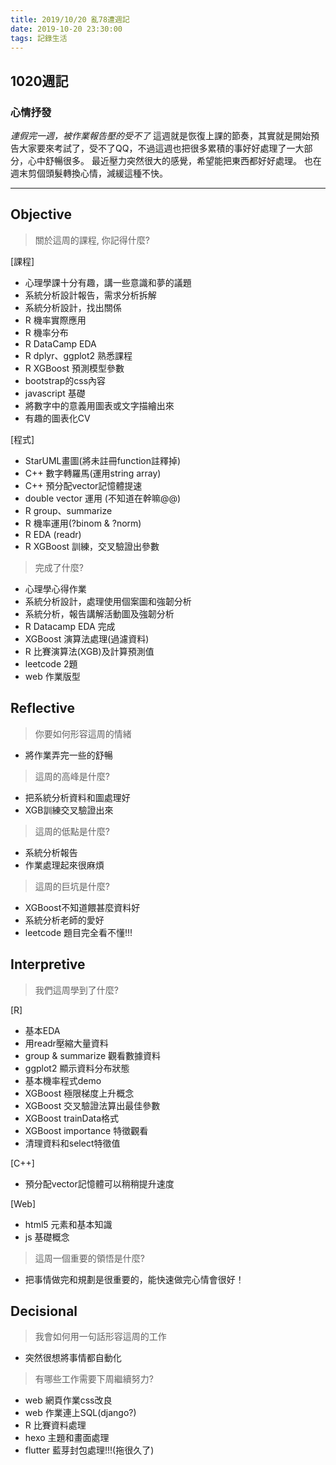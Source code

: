```yaml
---
title: 2019/10/20 亂78遭週記
date: 2019-10-20 23:30:00
tags: 記錄生活
---
```

## **1020週記**

### 心情抒發
*連假完一週，被作業報告壓的受不了*
這週就是恢復上課的節奏，其實就是開始預告大家要來考試了，受不了QQ，不過這週也把很多累積的事好好處理了一大部分，心中舒暢很多。
最近壓力突然很大的感覺，希望能把東西都好好處理。
也在週末剪個頭髮轉換心情，減緩這種不快。

---

## **Objective**

> 關於這周的課程, 你記得什麼?

[課程]
- 心理學課十分有趣，講一些意識和夢的議題
- 系統分析設計報告，需求分析拆解
- 系統分析設計，找出關係
- R 機率實際應用
- R 機率分布
- R DataCamp EDA
- R dplyr、ggplot2 熟悉課程
- R XGBoost 預測模型參數
- bootstrap的css內容
- javascript 基礎
- 將數字中的意義用圖表或文字描繪出來
- 有趣的圖表化CV

[程式]
- StarUML畫圖(將未註冊function註釋掉)
- C++ 數字轉羅馬(運用string array)
- C++ 預分配vector記憶體提速
- double vector 運用 (不知道在幹嘛@@)
- R group、summarize
- R 機率運用(?binom & ?norm)
- R EDA (readr)
- R XGBoost 訓練，交叉驗證出參數

> 完成了什麼?

- 心理學心得作業
- 系統分析設計，處理使用個案圖和強韌分析
- 系統分析，報告講解活動圖及強韌分析
- R Datacamp EDA 完成
- XGBoost 演算法處理(過濾資料)
- R 比賽演算法(XGB)及計算預測值
- leetcode 2題
- web 作業版型


## **Reflective**

> 你要如何形容這周的情緒

* 將作業弄完一些的舒暢

> 這周的高峰是什麼?

* 把系統分析資料和圖處理好
* XGB訓練交叉驗證出來

> 這周的低點是什麼?

* 系統分析報告
* 作業處理起來很麻煩

> 這周的巨坑是什麼?

* XGBoost不知道餵甚麼資料好
* 系統分析老師的愛好
* leetcode 題目完全看不懂!!!

## **Interpretive**

> 我們這周學到了什麼?

[R]
- 基本EDA
- 用readr壓縮大量資料
- group & summarize 觀看數據資料
- ggplot2 顯示資料分布狀態
- 基本機率程式demo
- XGBoost 極限梯度上升概念
- XGBoost 交叉驗證法算出最佳參數
- XGBoost trainData格式
- XGBoost importance 特徵觀看
- 清理資料和select特徵值

[C++]
- 預分配vector記憶體可以稍稍提升速度

[Web]
- html5 元素和基本知識
- js 基礎概念

> 這周一個重要的領悟是什麼?

* 把事情做完和規劃是很重要的，能快速做完心情會很好！

## **Decisional**

> 我會如何用一句話形容這周的工作

* 突然很想將事情都自動化

> 有哪些工作需要下周繼續努力?

- web 網頁作業css改良
- web 作業連上SQL(django?)
- R 比賽資料處理
- hexo 主題和畫面處理
- flutter 藍芽封包處理!!!(拖很久了)
